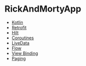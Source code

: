 # RickAndMortyApp

* [Kotlin] 
* [Retrofit] 
* [Hilt] 
* [Coroutines] 
* [LiveData] 
* [Flow]
* [View Binding] 
* [Paging] 


[Kotlin]: <https://kotlinlang.org/>
[Retrofit]: <https://square.github.io/retrofit//>
[Coroutines]: <https://developer.android.com/kotlin/coroutines/>
[LiveData]: <https://developer.android.com/topic/libraries/architecture/livedata/>
[View Binding]: <https://developer.android.com/topic/libraries/view-binding/>
[Hilt]: <https://developer.android.com/training/dependency-injection/hilt-android/>
[Flow]: <https://developer.android.com/kotlin/flow/>
[Paging]: <https://developer.android.com/topic/libraries/architecture/paging/v3-overview/>

